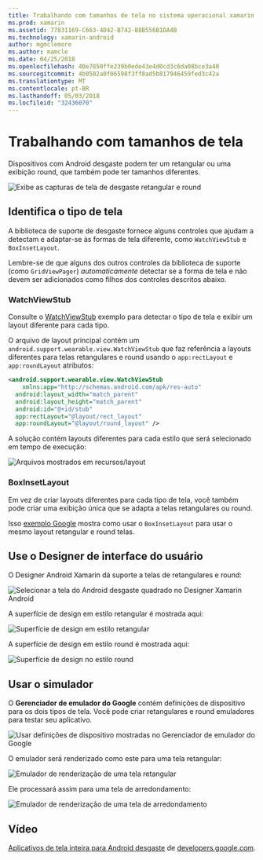 ```yaml
---
title: Trabalhando com tamanhos de tela no sistema operacional xamarin e desgaste
ms.prod: xamarin
ms.assetid: 77831169-C663-4D42-B742-B8B556B1DA4B
ms.technology: xamarin-android
author: mgmclemore
ms.author: mamcle
ms.date: 04/25/2018
ms.openlocfilehash: 40e7850ffe239b0ede43e4d0cd3c6da08bce3a40
ms.sourcegitcommit: 4b0582a0f06598f3ff8ad5b817946459fed3c42a
ms.translationtype: MT
ms.contentlocale: pt-BR
ms.lasthandoff: 05/03/2018
ms.locfileid: "32436070"
---
```

# <a name="working-with-screen-sizes"></a>Trabalhando com tamanhos de tela

Dispositivos com Android desgaste podem ter um retangular ou uma exibição round, que também pode ter tamanhos diferentes.

![Exibe as capturas de tela de desgaste retangular e round](screen-sizes-images/moyeu-wear.png)

## <a name="identifying-screen-type"></a>Identifica o tipo de tela

A biblioteca de suporte de desgaste fornece alguns controles que ajudam a detectam e adaptar-se às formas de tela diferente, como `WatchViewStub` e `BoxInsetLayout`.

Lembre-se de que alguns dos outros controles da biblioteca de suporte (como `GridViewPager`) *automaticamente* detectar se a forma de tela e não devem ser adicionados como filhos dos controles descritos abaixo.

### <a name="watchviewstub"></a>WatchViewStub

Consulte o [WatchViewStub](https://developer.xamarin.com/samples/WatchViewStub/) exemplo para detectar o tipo de tela e exibir um layout diferente para cada tipo.

O arquivo de layout principal contém um `android.support.wearable.view.WatchViewStub` que faz referência a layouts diferentes para telas retangulares e round usando o `app:rectLayout` e `app:roundLayout` atributos:

```xml
<android.support.wearable.view.WatchViewStub
    xmlns:app="http://schemas.android.com/apk/res-auto"
  android:layout_width="match_parent"
  android:layout_height="match_parent"
  android:id="@+id/stub"
  app:rectLayout="@layout/rect_layout"
  app:roundLayout="@layout/round_layout" />
```

A solução contém layouts diferentes para cada estilo que será selecionado em tempo de execução:

![Arquivos mostrados em recursos/layout](screen-sizes-images/solution.png)


### <a name="boxinsetlayout"></a>BoxInsetLayout

Em vez de criar layouts diferentes para cada tipo de tela, você também pode criar uma exibição única que se adapta a telas retangulares ou round.

Isso [exemplo Google](https://developer.android.com/training/wearables/ui/layouts.html#same-layout) mostra como usar o `BoxInsetLayout` para usar o mesmo layout retangular e round telas.


## <a name="wear-ui-designer"></a>Use o Designer de interface do usuário

O Designer Android Xamarin dá suporte a telas de retangulares e round:

![Selecionar a tela do Android desgaste quadrado no Designer Xamarin Android](screen-sizes-images/design-screen-type.png)

A superfície de design em estilo retangular é mostrada aqui:

![Superfície de design em estilo retangular](screen-sizes-images/design-rect.png) 

A superfície de design em estilo round é mostrada aqui:

![Superfície de design no estilo round](screen-sizes-images/design-round.png)


## <a name="wear-simulator"></a>Usar o simulador

O **Gerenciador de emulador do Google** contém definições de dispositivo para os dois tipos de tela. Você pode criar retangulares e round emuladores para testar seu aplicativo.

![Usar definições de dispositivo mostradas no Gerenciador de emulador do Google](screen-sizes-images/emulator-devices.png)

O emulador será renderizado como este para uma tela retangular:

![Emulador de renderização de uma tela retangular](screen-sizes-images/recipe-2.png) 

Ele processará assim para uma tela de arredondamento:

![Emulador de renderização de uma tela de arredondamento](screen-sizes-images/recipe-2-round.png)

## <a name="video"></a>Vídeo

[Aplicativos de tela inteira para Android desgaste](https://www.youtube.com/watch?v=naf_WbtFAlY) de [developers.google.com](https://www.youtube.com/channel/UC_x5XG1OV2P6uZZ5FSM9Ttw).

